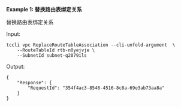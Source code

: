 **Example 1: 替换路由表绑定关系**

替换路由表绑定关系

Input: 

```
tccli vpc ReplaceRouteTableAssociation --cli-unfold-argument  \
    --RouteTableId rtb-n0yejvje \
    --SubnetId subnet-q2079ils
```

Output: 
```
{
    "Response": {
        "RequestId": "354f4ac3-8546-4516-8c8a-69e3ab73aa8a"
    }
}
```


